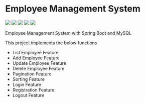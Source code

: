 # Employee Management System

![](https://img.shields.io/badge/Java-1.8-blue.svg) ![](https://img.shields.io/badge/Spring&nbsp;Boot-2.6.6&nbsp;Release-blue.svg) ![](https://img.shields.io/badge/Spring&nbsp;Data&nbsp;JPA&nbsp;(Hibernate).svg) ![](https://img.shields.io/badge/MySQL-5.7.18-blue.svg) ![](https://img.shields.io/badge/Thymeleaf-3.0.15-blue.svg) 

Employee Management System with Spring Boot and MySQL

This project implements the below functions

- List Employee Feature
- Add Employee Feature
- Update Employee Feature
- Delete Employee Feature
- Pagination Feature
- Sorting Feature
- Login Feature
- Registration Feature
- Logout Feature